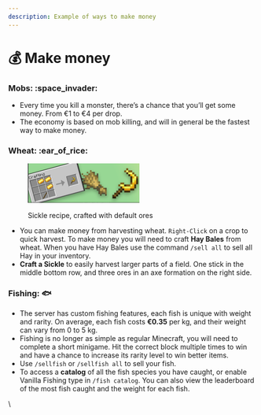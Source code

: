 ```yaml
---
description: Example of ways to make money
---
```


# 💰 Make money

### Mobs: :space\_invader:

* Every time you kill a monster, there’s a chance that you’ll get some money. From €1 to €4 per drop.&#x20;
* The economy is based on mob killing, and will in general be the fastest way to make money.

### Wheat: :ear\_of\_rice:

<div align="left">

<figure><img src="../../.gitbook/assets/image (90).png" alt="" width="227"><figcaption><p>Sickle recipe, crafted with default ores</p></figcaption></figure>

</div>

* You can make money from harvesting wheat. `Right-Click` on a crop to quick harvest. To make money you will need to craft **Hay Bales** from wheat. When you have Hay Bales use the command `/sell all` to sell all Hay in your inventory.
* **Craft a Sickle** to easily harvest larger parts of a field. One stick in the middle bottom row, and three ores in an axe formation on the right side.

### Fishing: :fish:

* The server has custom fishing features, each fish is unique with weight and rarity. On average, each fish costs **€0.35** per kg, and their weight can vary from 0 to 5 kg.&#x20;
* Fishing is no longer as simple as regular Minecraft, you will need to complete a short minigame. Hit the correct block multiple times to win and have a chance to increase its rarity level to win better items.
* Use `/sellfish` or `/sellfish all`  to sell your fish.
* To access a **catalog** of all the fish species you have caught, or enable Vanilla Fishing type in `/fish catalog`. You can also view the leaderboard of the most fish caught and the weight for each fish.

\
